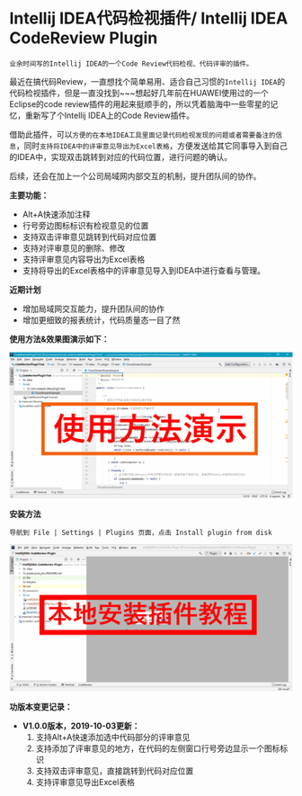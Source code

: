 # Intellij IDEA代码检视插件/ Intellij IDEA CodeReview Plugin

```
业余时间写的Intellij IDEA的一个Code Review代码检视、代码评审的插件。
```

最近在搞代码Review，一直想找个简单易用、适合自己习惯的`Intellij IDEA`的代码检视插件，但是一直没找到~~~想起好几年前在HUAWEI使用过的一个Eclipse的code review插件的用起来挺顺手的，所以凭着脑海中一些零星的记忆，重新写了个Intellij IDEA上的Code Review插件。

借助此插件，可以`方便的在本地IDEA工具里面记录代码检视发现的问题或者需要备注的信息`，同时`支持将IDEA中的评审意见导出为Excel表格`，方便发送给其它同事导入到自己的IDEA中，实现双击跳转到对应的代码位置，进行问题的确认。

后续，还会在加上一个公司局域网内部交互的机制，提升团队间的协作。

**主要功能：**
  * Alt+A快速添加注释
  * 行号旁边图标标识有检视意见的位置
  * 支持双击评审意见跳转到代码对应位置
  * 支持对评审意见的删除、修改
  * 支持评审意见内容导出为Excel表格
  * 支持将导出的Excel表格中的评审意见导入到IDEA中进行查看与管理。

**近期计划**
  * 增加局域网交互能力，提升团队间的协作
  * 增加更细致的报表统计，代码质量态一目了然


**使用方法&效果图演示如下：**

![](assets/post_pics/README.md/use_guide_showcase.gif)


**安装方法**

```
导航到 File | Settings | Plugins 页面，点击 Install plugin from disk
```

![](assets/post_pics/README.md/install_local_plugin_showcase.gif)

**功版本变更记录：**

* **V1.0.0版本，2019-10-03更新：**
  1. 支持Alt+A快速添加选中代码部分的评审意见
  2. 支持添加了评审意见的地方，在代码的左侧窗口行号旁边显示一个图标标识
  3. 支持双击评审意见，直接跳转到代码对应位置
  4. 支持评审意见导出Excel表格